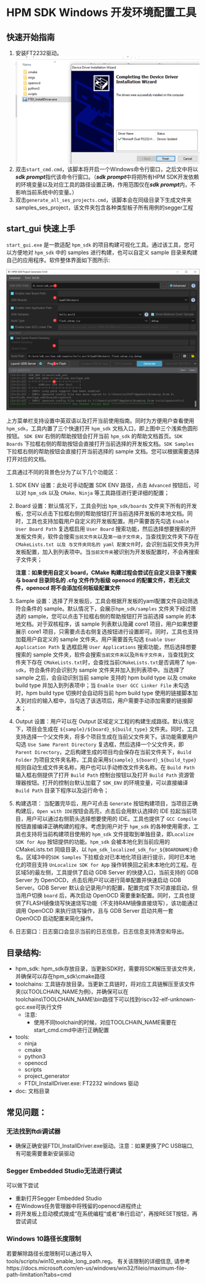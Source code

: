 # HPM SDK Windows 开发环境配置工具

## 快速开始指南
1. 安装FT2232驱动。
![驱动安装](doc/img/ftdi_install.png)
1. 双击`start_cmd.cmd`，该脚本将开启一个Windows命令行窗口，之后文中将以***sdk prompt***指代该命令行窗口。（***sdk prompt***中将把所有HPM SDK开发依赖的环境变量以及对应工具的路径设置正确，作用范围仅在***sdk prompt***内，不影响当前系统中的变量。）
1. 双击`generate_all_ses_projects.cmd`，该脚本会在同级目录下生成文件夹samples_ses_project，该文件夹包含各种类型板子所有用例的segger工程

## start_gui 快速上手
`start_gui.exe` 是一款适配 `hpm_sdk` 的项目构建可视化工具。通过该工具，您可以方便地对 `hpm_sdk` 中的 samples 进行构建，也可以自定义 sample 目录来构建自己的应用程序。软件整体界面如下图所示:

![start_gui](doc/img/start_gui.png)

上方菜单栏支持设置中英双语以及打开当前使用指南。同时为方便用户查看使用 `hpm_sdk`，工具内置了三个快速打开 `hpm_sdk` 文档入口，即上图中三个浅紫色圆形按钮。 `SDK ENV` 右侧的帮助按钮会打开当前 `hpm_sdk` 的帮助文档首页。`SDK Boards` 下拉框右侧的帮助按钮会直接打开当前选择的开发板文档。`SDK Samples` 下拉框右侧的帮助按钮会直接打开当前选择的 sample 文档。您可以根据需要选择打开对应的文档。

工具通过不同的背景色分为了以下几个功能区：

1. SDK ENV 设置：此处可手动配置 SDK ENV 路径，点击 `Advanced` 按钮后，可以对 `hpm_sdk` 以及 `CMake、Ninja` 等工具路径进行更详细的配置；

2. Board 设置：默认情况下，工具会列出 `hpm_sdk/boards` 文件夹下所有的开发板，您可以点击下拉框右侧的帮助按钮打开当前选择开发板的本地文档。同时，工具也支持加载用户自定义的开发板配置。用户需要首先勾选 `Enable User Board Path` 复选框启用 `User Board` 搜索功能，然后选择想要搜索的开发板文件夹，软件会搜索`当前文件夹`以及`第一级子文件夹`，当查找到文件夹下存在`CMakeLists.txt 以及 与文件夹同名的 yaml 配置文件`时，会识别当前文件夹为开发板配置，加入到列表项中。当`当前文件夹`被识别为开发板配置时，不会再搜索子文件夹；

    **注意：如果使用自定义 board，CMake 构建过程会尝试在自定义目录下搜索与 board 目录同名的 .cfg 文件作为板级 openocd 的配置文件，若无此文件，openocd 将不会添加任何板级配置文件**

3. Sample 设置：选择了开发板后，工具会根据开发板的yaml配置文件自动筛选符合条件的 sample。默认情况下，会展示`hpm_sdk/samples` 文件夹下经过筛选的 sample，您可以点击下拉框右侧的帮助按钮打开当前选择 sample 的本地文档。对于双核程序，该 sample 列表默认隐藏 core1 项目，用户如果想要展示 core1 项目，只需要点击右侧复选按钮进行设置即可。同时，工具也支持加载用户自定义的 sample 文件夹。用户需要首先勾选 `Enable User Application Path` 复选框启用 `User Applications` 搜索功能，然后选择想要搜索的 sample 文件夹，软件会搜索`当前文件夹`以及`所有子文件夹`，当查找到文件夹下存在 `CMakeLists.txt`时，会查找当前`CMakeLists.txt`是否调用了 `hpm-sdk`，符合条件的会识别为 sample 文件夹并加入到列表项中。当选择了 sample 之后，会自动识别当前 sample 支持的 hpm build type 以及 cmake build type 并加入到列表项中；当 `Enable User GCC Linker File` 未勾选时，hpm build type 切换时会自动将当前 hpm build type 使用的链接脚本加入到对应的输入框中，当勾选了该选项后，用户需要手动添加需要的链接脚本；

4. Output 设置：用户可以在 Output 区域定义工程的构建生成路径。默认情况下，项目会生成在 `${sample}/${board}_${build_type}` 文件夹。同时，工具支持选择一个父文件夹，将多个项目生成在当前父文件夹下。该功能需要用户勾选 `Use Same Parent Directory` 复选框，然后选择一个父文件夹，即 `Parent Directory`，之后构建生成的项目均会保存在当前文件夹下，`Build Folder` 为项目文件夹名称，工具会采用`${sample}_${board}_${build_type}`规则自动生成文件夹名称，用户也可以手动修改文件夹名称。在 `Build Path` 输入框右侧提供了打开 `Build Path` 控制台按钮以及打开 `Build Path` 资源管理器按钮。打开的控制台默认加载了 `SDK_ENV` 的环境变量，可以直接编译 `Build Path` 目录下程序以及运行命令；

5. 构建选项： 当配置完毕后，用户可点击 `Generate` 按钮构建项目，当项目正确构建后，`Open with IDE`按钮会高亮，点击后会用默认选择的 IDE 拉起当前项目，用户可以通过右侧箭头选择想要使用的 IDE。工具也提供了 `GCC Compile` 按钮直接编译正确构建的程序。考虑到用户对于 `hpm_sdk` 的各种使用需求，工具也支持将当前构建项目使用的 `hpm_sdk` 文件提取到单独目录，即`Localize SDK for App` 按钮提供的功能。`hpm_sdk` 会被本地化到当前应用的 CMakeLists.txt 同级目录，以 `hpm_sdk_localized_sdk_for_${BOARDNAME}`命名。区域3中的`SDK Samples` 下拉框会对已本地化项目进行提示，同时已本地化的项目支持 `UnLocalize SDK for App` 操作转换回之前未本地化的工程。在区域5的最左侧，工具提供了启动 GDB Server 的快捷入口，当前支持的 GDB Server 为 OpenOCD，点击后用户可以进行简单配置并快速启动 GDB Server。GDB Server 默认会记录用户的配置，配置完成下次可直接启动，但当用户切换 `board` 后，再次启动 OpenOCD 需要重新配置。同时，工具也提供了FLASH镜像烧写快速烧写功能（不支持RAM镜像直接烧写），该功能通过调用 OpenOCD 来执行烧写操作，且与 GDB Server 启动共用一套 OpenOCD 启动配置来简化操作。

6. 日志窗口：日志窗口会显示当前的日志信息，日志信息支持清空和导出。


## 目录结构:
- hpm_sdk: hpm_sdk存放目录，当更新SDK时，需要将SDK解压至该文件夹，并确保可以存在hpm_sdk\cmake路径
- toolchains: 工具链存放目录。当更新工具链时，将对应工具链解压至该文件夹(以TOOLCHAIN_NAME为例)，并确保可以在toolchains\TOOLCHAIN_NAME\bin路径下可以找到riscv32-elf-unknown-gcc.exe可执行文件
  - 注意:
    - 使用不同toolchain的时候，对应TOOLCHAIN_NAME需要在start_cmd.cmd中进行正确配置
- tools:
  - ninja
  - cmake
  - python3
  - openocd
  - scripts
  - project_generator
  - FTDI_InstallDriver.exe: FT2232 windows 驱动
- doc: 文档目录

## 常见问题：
### 无法找到ftdi调试器
  - 确保正确安装FTDI_InstallDriver.exe驱动。注意：如果更换了PC USB端口, 有可能需要重新安装驱动
### Segger Embedded Studio无法进行调试
  可以做下尝试
  - 重新打开Segger Embedded Studio
  - 在Windows任务管理器中将残留的openocd进程终止
  - 将开发板上启动模式拨成“在系统编程“或者“串行启动”，再按RESET按钮，再尝试调试
### Windows 10路径长度限制
  若要解除路径长度限制可以通过导入tools/scripts/win10_enable_long_path.reg。 有关该限制的详细信息, 请参考https://docs.microsoft.com/en-us/windows/win32/fileio/maximum-file-path-limitation?tabs=cmd
